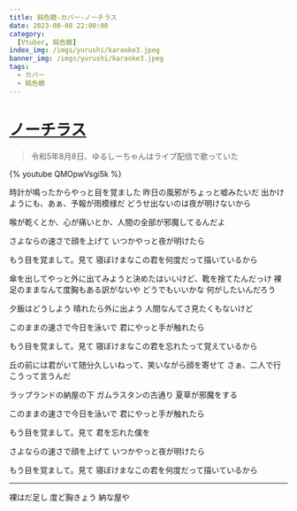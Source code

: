 ```yaml
---
title: 鈍色聴-カバー-ノーチラス
date: 2023-08-08 22:00:00
category:
  [Vtuber, 鈍色聴]
index_img: /imgs/yurushi/karaoke3.jpeg
banner_img: /imgs/yurushi/karaoke3.jpeg
tags:
  - カバー
  - 鈍色聴
---
```


<script src='/js/diy/resize-ifram.js'></script>

# [ノーチラス](https://www.youtube.com/watch?v=qtAMeSHen-Q)

> 令和5年8月8日、ゆるしーちゃんはライブ配信で歌っていた

{% youtube QMOpwVsgi5k %}

時計が鳴ったからやっと目を覚ました
昨日の風邪がちょっと嘘みたいだ
出かけようにも、あぁ、予報が雨模様だ
どうせ出ないのは夜が明けないから

喉が乾くとか、心が痛いとか、人間の全部が邪魔してるんだよ

さよならの速さで顔を上げて
いつかやっと夜が明けたら

もう目を覚まして。見て
寝ぼけまなこの君を何度だって描いているから

傘を出してやっと外に出てみようと決めたはいいけど、靴を捨てたんだっけ
裸足のままなんて度胸もある訳がないや
どうでもいいかな
何がしたいんだろう

夕飯はどうしよう
晴れたら外に出よう
人間なんてさ見たくもないけど

このままの速さで今日を泳いで
君にやっと手が触れたら

もう目を覚まして。見て
寝ぼけまなこの君を忘れたって覚えているから

丘の前には君がいて随分久しいねって、笑いながら顔を寄せて
さぁ、二人で行こうって言うんだ

ラップランドの納屋の下
ガムラスタンの古通り
夏草が邪魔をする

このままの速さで今日を泳いで
君にやっと手が触れたら

もう目を覚まして。見て
君を忘れた僕を

さよならの速さで顔を上げて
いつかやっと夜が明けたら

もう目を覚まして。見て
寝ぼけまなこの君を何度だって描いているから

- - -

裸はだ足し
度ど胸きょう
納な屋や
